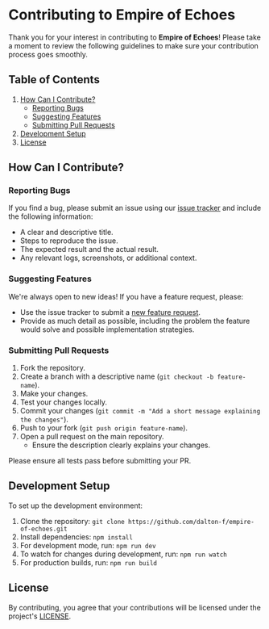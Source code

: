 # Contributing to Empire of Echoes

Thank you for your interest in contributing to **Empire of Echoes**! Please take a moment to review the following guidelines to make sure your contribution process goes smoothly.

## Table of Contents

1. [How Can I Contribute?](#how-can-i-contribute)
   - [Reporting Bugs](#reporting-bugs)
   - [Suggesting Features](#suggesting-features)
   - [Submitting Pull Requests](#submitting-pull-requests)
2. [Development Setup](#development-setup)
3. [License](#license)

## How Can I Contribute?

### Reporting Bugs

If you find a bug, please submit an issue using our [issue tracker](https://github.com/dalton-f/empire-of-echoes/issues) and include the following information:

- A clear and descriptive title.
- Steps to reproduce the issue.
- The expected result and the actual result.
- Any relevant logs, screenshots, or additional context.

### Suggesting Features

We're always open to new ideas! If you have a feature request, please:

- Use the issue tracker to submit a [new feature request](https://github.com/dalton-f/empire-of-echoes/issues).
- Provide as much detail as possible, including the problem the feature would solve and possible implementation strategies.

### Submitting Pull Requests

1. Fork the repository.
2. Create a branch with a descriptive name (`git checkout -b feature-name`).
3. Make your changes.
4. Test your changes locally.
5. Commit your changes (`git commit -m "Add a short message explaining the changes"`).
6. Push to your fork (`git push origin feature-name`).
7. Open a pull request on the main repository.
   - Ensure the description clearly explains your changes.

Please ensure all tests pass before submitting your PR.

## Development Setup

To set up the development environment:

1. Clone the repository: `git clone https://github.com/dalton-f/empire-of-echoes.git`
2. Install dependencies: `npm install`
3. For development mode, run: `npm run dev`
4. To watch for changes during development, run: `npm run watch`
5. For production builds, run: `npm run build`

## License

By contributing, you agree that your contributions will be licensed under the project's [LICENSE](LICENSE.md).
